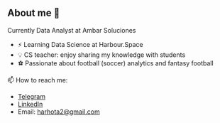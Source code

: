 ## About me 👋
Currently Data Analyst at Ambar Soluciones

- ⚡ Learning Data Science at Harbour.Space
- 💡 CS teacher: enjoy sharing my knowledge with students
- ⚽ Passionate about football (soccer) analytics and fantasy football

📫 How to reach me:
- [Telegram](https://t.me/harhota)
- [LinkedIn](https://linkedin.com/in/harhota/)
- Email: harhota2@gmail.com

<!--
**harhota/harhota** is a ✨ _special_ ✨ repository because its `README.md` (this file) appears on your GitHub profile.
-->


